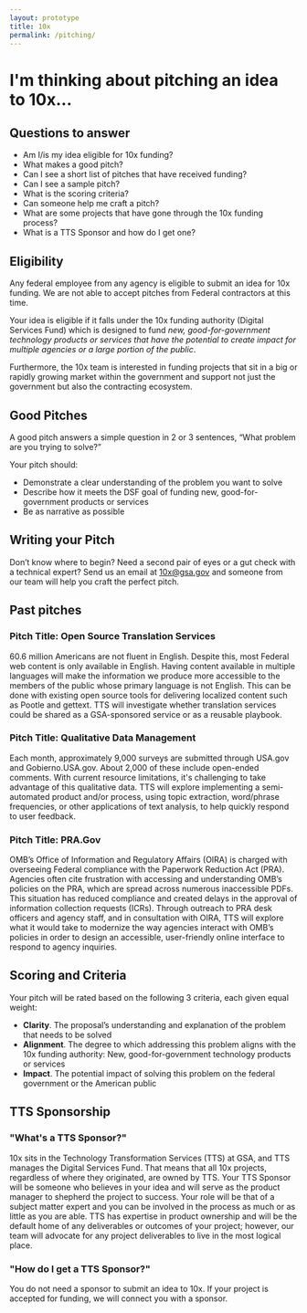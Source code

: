 ```yaml
---
layout: prototype
title: 10x
permalink: /pitching/
---
```


# I'm thinking about pitching an idea to 10x...

<div class="usa-card">
<h2 class="margin-top-0 font-sans-f6 tablet-plus:font-sans-f8 font-weight-bold">Questions to answer</h2>
<ul class="margin-bottom-0 margin-top-g105 tablet-plus:margin-top-g3">
  <li>Am I/is my idea eligible for 10x funding?</li>
  <li>What makes a good pitch?</li>
  <li>Can I see a short list of pitches that have received funding?</li>
  <li>Can I see a sample pitch?</li>
  <li>What is the scoring criteria?</li>
  <li>Can someone help me craft a pitch?</li>
  <li>What are some projects that have gone through the 10x funding process?</li>
  <li class="padding-bottom-0">What is a TTS Sponsor and how do I get one?</li>
</ul>
</div>

## Eligibility

Any federal employee from any agency is eligible to submit an idea for 10x funding. We are not able to accept pitches from Federal contractors at this time.

Your idea is eligible if it falls under the 10x funding authority (Digital Services Fund) which is designed to fund *new, good-for-government technology products or services that have the potential to create impact for multiple agencies or a large portion of the public*.

Furthermore, the 10x team is interested in funding projects that sit in a big or rapidly growing market within the government and support not just the government but also the contracting ecosystem. <!--I'm OK leaving out this last portion, might be superfluous and/or confusing-->

## Good Pitches

A good pitch answers a simple question in 2 or 3 sentences, “What problem are you trying to solve?”

Your pitch should:

* Demonstrate a clear understanding of the problem you want to solve
* Describe how it meets the DSF goal of funding new, good-for-government products or services
* Be as narrative as possible <!--expand here, state the problem and tell a story-->

## Writing your Pitch

Don’t know where to begin? Need a second pair of eyes or a gut check with a technical expert? Send us an email at [10x@gsa.gov](mailto:10x@gsa.gov) and someone from our team will help you craft the perfect pitch.

## Past pitches

<!--Here are some pitches that have been successful in the past. These examples provide good scope, this part becomes a sub-section of the what makes a good pitch, then put cards that are clickable-->

<div class="usa-card">
  <h3 class="margin-top-0">Pitch Title: Open Source Translation Services</h3>
  <p>60.6 million Americans are not fluent in English. Despite this, most Federal web content is only available in English. Having content available in multiple languages will make the information we produce more accessible to the members of the public whose primary language is not English. This can be done with existing open source tools for delivering localized content such as Pootle and gettext. TTS will investigate whether translation services could be shared as a GSA-sponsored service or as a reusable playbook.</p>
</div>

<div class="usa-card">
  <h3 class="margin-top-0">Pitch Title: Qualitative Data Management</h3>
  <p>Each month, approximately 9,000 surveys are submitted through USA.gov and Gobierno.USA.gov. About 2,000 of these include open-ended comments. With current resource limitations, it's challenging to take advantage of this qualitative data. TTS will explore implementing a semi-automated product and/or process, using topic extraction, word/phrase frequencies, or other applications of text analysis, to help quickly respond to user feedback.</p>
</div>

<div class="usa-card">
  <h3 class="margin-top-0">Pitch Title: PRA.Gov</h3>
  <p>OMB’s Office of Information and Regulatory Affairs (OIRA) is charged with overseeing Federal compliance with the Paperwork Reduction Act (PRA). Agencies often cite frustration with accessing and understanding OMB’s policies on the PRA, which are spread across numerous inaccessible PDFs. This situation has reduced compliance and created delays in the approval of information collection requests (ICRs). Through outreach to PRA desk officers and agency staff, and in consultation with OIRA, TTS will explore what it would take to modernize the way agencies interact with OMB’s policies in order to design an accessible, user-friendly online interface to respond to agency inquiries.</p>
</div>

## Scoring and Criteria

Your pitch will be rated based on the following 3 criteria, each given equal weight:
* **Clarity**. The proposal’s understanding and explanation of the problem that needs to be solved
* **Alignment**. The degree to which addressing this problem aligns with the 10x funding authority: New, good-for-government technology products or services
* **Impact**. The potential impact of solving this problem on the federal government or the American public

## TTS Sponsorship <!-- This part is tricky, because I might need to go into details about OPP and TTS to really explain what's going on here-->

### "What's a TTS Sponsor?"

10x sits in the Technology Transformation Services (TTS) at GSA, and TTS manages the Digital Services Fund. That means that all 10x projects, regardless of where they originated, are owned by TTS. Your TTS Sponsor will be someone who believes in your idea and will serve as the product manager to shepherd the project to success. Your role will be that of a subject matter expert and you can be involved in the process as much or as little as you are able. TTS has expertise in product ownership and will be the default home of any deliverables or outcomes of your project; however, our team will advocate for any project deliverables to live in the most logical place.

### "How do I get a TTS Sponsor?"

You do not need a sponsor to submit an idea to 10x. If your project is accepted for funding, we will connect you with a sponsor.
